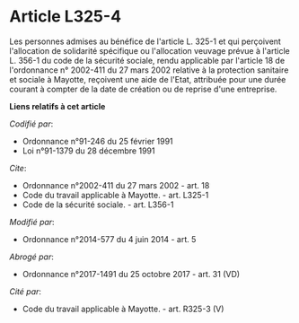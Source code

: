 # Article L325-4

Les personnes admises au bénéfice de l'article L. 325-1 et qui perçoivent l'allocation de solidarité spécifique ou
l'allocation veuvage prévue à l'article L. 356-1 du code de la sécurité sociale, rendu applicable par l'article 18 de
l'ordonnance n° 2002-411 du 27 mars 2002 relative à la protection sanitaire et sociale à Mayotte, reçoivent une aide de
l'Etat, attribuée pour une durée courant à compter de la date de création ou de reprise d'une entreprise.

**Liens relatifs à cet article**

_Codifié par_:

  - Ordonnance n°91-246 du 25 février 1991
  - Loi n°91-1379 du 28 décembre 1991

_Cite_:

  - Ordonnance n°2002-411 du 27 mars 2002 - art. 18
  - Code du travail applicable à Mayotte. - art. L325-1
  - Code de la sécurité sociale. - art. L356-1

_Modifié par_:

  - Ordonnance n°2014-577 du 4 juin 2014 - art. 5

_Abrogé par_:

  - Ordonnance n°2017-1491 du 25 octobre 2017 - art. 31 (VD)

_Cité par_:

  - Code du travail applicable à Mayotte. - art. R325-3 (V)
